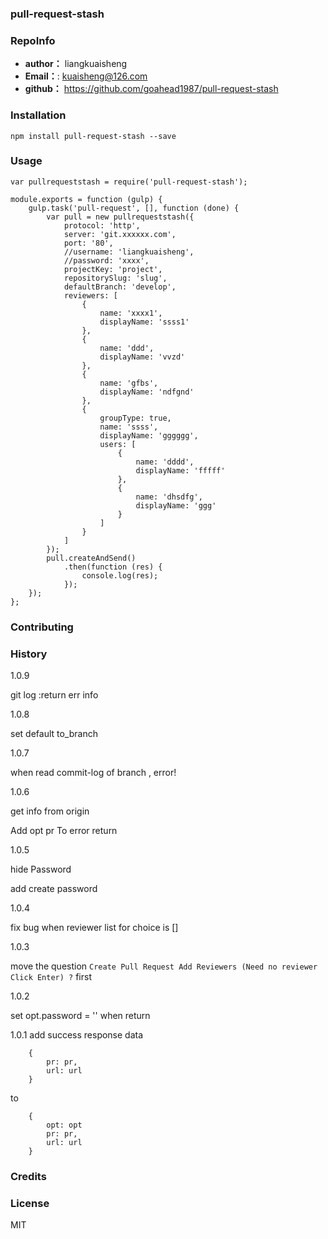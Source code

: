 ### pull-request-stash

### RepoInfo
 * **author：** liangkuaisheng
 * **Email：**: kuaisheng@126.com
 * **github：** https://github.com/goahead1987/pull-request-stash


### Installation

`npm install pull-request-stash --save`

### Usage

```
var pullrequeststash = require('pull-request-stash');

module.exports = function (gulp) {
    gulp.task('pull-request', [], function (done) {
        var pull = new pullrequeststash({
            protocol: 'http',
            server: 'git.xxxxxx.com',
            port: '80',
            //username: 'liangkuaisheng',
            //password: 'xxxx',
            projectKey: 'project',
            repositorySlug: 'slug',
            defaultBranch: 'develop',
            reviewers: [
                {
                    name: 'xxxx1',
                    displayName: 'ssss1'
                },
                {
                    name: 'ddd',
                    displayName: 'vvzd'
                },
                {
                    name: 'gfbs',
                    displayName: 'ndfgnd'
                },
                {
                    groupType: true,
                    name: 'ssss',
                    displayName: 'gggggg',
                    users: [
                        {
                            name: 'dddd',
                            displayName: 'fffff'
                        },
                        {
                            name: 'dhsdfg',
                            displayName: 'ggg'
                        }
                    ]
                }
            ]
        });
        pull.createAndSend()
            .then(function (res) {
                console.log(res);
            });
    });
};

```
### Contributing

### History
1.0.9

git log :return err info

1.0.8

set default  to_branch

1.0.7

when read commit-log of branch , error!

1.0.6

get info from origin

Add opt pr To error return

1.0.5

hide Password

add create password

1.0.4

fix bug when reviewer list for choice is []

1.0.3

move the question `Create Pull Request Add Reviewers (Need no reviewer Click Enter) ?` first

1.0.2

set opt.password = '' when return

1.0.1
add success response data
```
    {
        pr: pr,
        url: url
    }
```
to

```
    {
        opt: opt
        pr: pr,
        url: url
    }
```

### Credits

### License
MIT